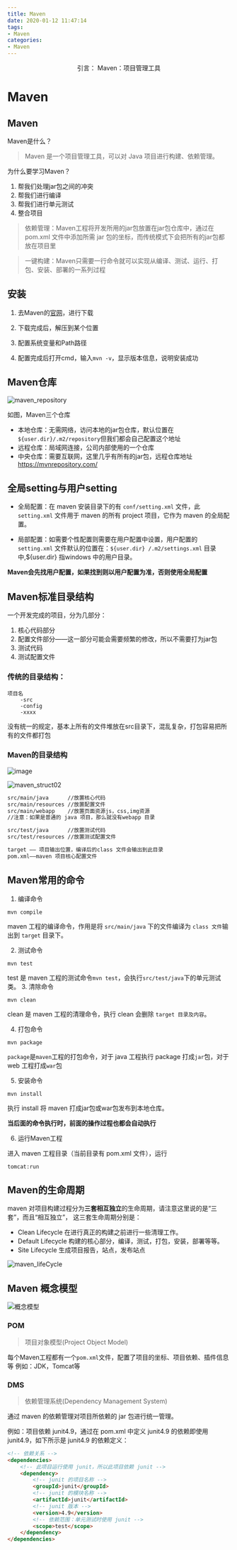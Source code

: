 ```yaml
---
title: Maven
date: 2020-01-12 11:47:14
tags: 
- Maven
categories:
- Maven
---
```


<center>
引言： Maven：项目管理工具
</center>

<!-- more -->


# Maven

## Maven

Maven是什么？
> Maven 是一个项目管理工具，可以对 Java 项目进行构建、依赖管理。

为什么要学习Maven？
1. 帮我们处理jar包之间的冲突
2. 帮我们进行编译
3. 帮我们进行单元测试
4. 整合项目


> 依赖管理：Maven工程将开发所用的jar包放置在jar包仓库中，通过在 pom.xml 文件中添加所需 jar 包的坐标，而传统模式下会把所有的jar包都放在项目里

> 一键构建：Maven只需要一行命令就可以实现从编译、测试、运行、打包、安装、部署的一系列过程

## 安装

1. 去Maven的[官网](https://maven.apache.org/download.cgi?Preferred=https%3A%2F%2Fwww-eu.apache.org%2Fdist%2F)，进行下载

2. 下载完成后，解压到某个位置

3. 配置系统变量和Path路径

4. 配置完成后打开cmd，输入`mvn -v`，显示版本信息，说明安装成功

## Maven仓库

![maven_repository](http://img.yesmylord.cn//maven_repository.png)

如图，Maven三个仓库
- 本地仓库：无需网络，访问本地的jar包仓库，默认位置在` ${user.dir}/.m2/repository`但我们都会自己配置这个地址
- 远程仓库：局域网连接，公司内部使用的一个仓库
- 中央仓库：需要互联网，这里几乎有所有的jar包，远程仓库地址 https://mvnrepository.com/ 

## 全局setting与用户setting

- 全局配置：在 maven 安装目录下的有 `conf/setting.xml` 文件，此 `setting.xml` 文件用于 maven 的所有 project 项目，它作为 maven 的全局配置。 

- 局部配置：如需要个性配置则需要在用户配置中设置，用户配置的 `setting.xml` 文件默认的位置在：`${user.dir} /.m2/settings.xml` 目录中,${user.dir} 指windows 中的用户目录。

**Maven会先找用户配置，如果找到则以用户配置为准，否则使用全局配置**

## Maven标准目录结构

一个开发完成的项目，分为几部分：
1. 核心代码部分
2. 配置文件部分——这一部分可能会需要频繁的修改，所以不需要打为jar包
3. 测试代码
4. 测试配置文件

### 传统的目录结构：
```
项目名
    -src
    -config
    -xxxx
```
没有统一的规定，基本上所有的文件堆放在src目录下，混乱复杂，打包容易把所有的文件都打包


### Maven的目录结构

![image](http://img.yesmylord.cn//maven_struct01.png)

![maven_struct02](http://img.yesmylord.cn//maven_struct02.png)

```xml
src/main/java      //放置核心代码
src/main/resources //放置配置文件
src/main/webapp    //放置页面资源js，css,img资源
//注意：如果是普通的 java 项目，那么就没有webapp 目录

src/test/java      //放置测试代码
src/test/resources //放置测试配置文件

target —— 项目输出位置，编译后的class 文件会输出到此目录 
pom.xml——maven 项目核心配置文件 
```

## Maven常用的命令
1. 编译命令
```
mvn compile
```
 maven 工程的编译命令，作用是将 `src/main/java` 下的文件编译为 `class 文件`输出到 `target` 目录下。

 2. 测试命令
```
mvn test
```
test 是 maven 工程的测试命令`mvn test`，会执行`src/test/java`下的单元测试类。 
3.  清除命令
```
mvn clean
```
clean 是 maven 工程的清理命令，执行 clean 会删除 `target 目录及内容`。 

4. 打包命令
```
mvn package
```
`package`是`maven`工程的打包命令，对于 java 工程执行 package 打成`jar`包，对于web 工程打成`war`包

5. 安装命令
```
mvn install
```
执行 install 将 maven 打成jar包或war包发布到本地仓库。 


**当后面的命令执行时，前面的操作过程也都会自动执行**

6. 运行Maven工程

进入 maven 工程目录（当前目录有 pom.xml 文件），运行
```
tomcat:run
```

## Maven的生命周期

maven 对项目构建过程分为**三套相互独立**的生命周期，请注意这里说的是“三套”，而且“相互独立”， 这三套生命周期分别是：  

- Clean Lifecycle 在进行真正的构建之前进行一些清理工作。  
- Default Lifecycle 构建的核心部分，编译，测试，打包，安装，部署等等。
- Site Lifecycle 生成项目报告，站点，发布站点

![maven_lifeCycle](http://img.yesmylord.cn//maven_lifeCycle.png)

## Maven 概念模型

![概念模型](http://img.yesmylord.cn//maven_gainian.png)

### POM
>项目对象模型(Project Object Model)

每个Maven工程都有一个`pom.xml`文件，配置了项目的坐标、项目依赖、插件信息等 例如：JDK，Tomcat等


### DMS
> 依赖管理系统(Dependency Management System)

通过 maven 的依赖管理对项目所依赖的 jar 包进行统一管理。 

例如：项目依赖 junit4.9，通过在 pom.xml 中定义 junit4.9 的依赖即使用 junit4.9，如下所示是 junit4.9 的依赖定义： 
```html
<!-- 依赖关系 -->  
<dependencies>
    <!-- 此项目运行使用 junit，所以此项目依赖 junit --> 
    <dependency>    
        <!-- junit 的项目名称 -->    
        <groupId>junit</groupId>    
        <!-- junit 的模块名称 -->    
        <artifactId>junit</artifactId>    
        <!-- junit 版本 -->    
        <version>4.9</version>    
        <!-- 依赖范围：单元测试时使用 junit -->
        <scope>test</scope>   
    </dependency> 
</dependencies>
```
